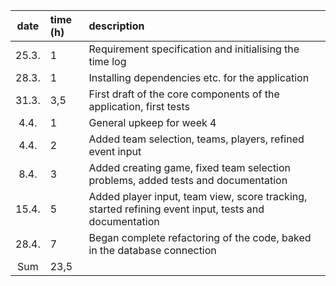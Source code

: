 | date | time (h) | description |
| :----:|:-----| :-----|
| 25.3. | 1    | Requirement specification and initialising the time log |
| 28.3. | 1    | Installing dependencies etc. for the application |
| 31.3. | 3,5 | First draft of the core components of the application, first tests |
| 4.4. | 1 | General upkeep for week 4 |
| 4.4. | 2 | Added team selection, teams, players, refined event input |
| 8.4. | 3 | Added creating game, fixed team selection problems, added tests and documentation |
| 15.4. | 5 | Added player input, team view, score tracking, started refining event input, tests and documentation |
| 28.4. | 7 | Began complete refactoring of the code, baked in the database connection |
| Sum | 23,5 |
